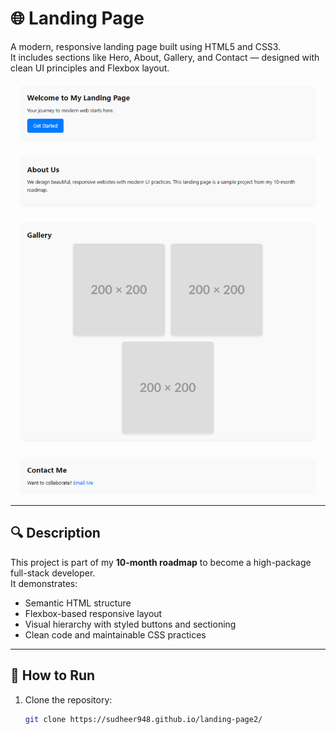# 🌐 Landing Page

A modern, responsive landing page built using HTML5 and CSS3.  
It includes sections like Hero, About, Gallery, and Contact — designed with clean UI principles and Flexbox layout.

![Screenshot](./assets/Screenshot%202025-06-30%20100536.png)

---

## 🔍 Description

This project is part of my **10-month roadmap** to become a high-package full-stack developer.  
It demonstrates:
- Semantic HTML structure
- Flexbox-based responsive layout
- Visual hierarchy with styled buttons and sectioning
- Clean code and maintainable CSS practices

---

## 🚀 How to Run

1. Clone the repository:
   ```bash
   git clone https://sudheer948.github.io/landing-page2/
